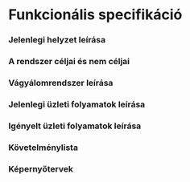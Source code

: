 # Funkcionális specifikáció

### Jelenlegi helyzet leírása



### A rendszer céljai és nem céljai



### Vágyálomrendszer leírása



### Jelenlegi üzleti folyamatok leírása



### Igényelt üzleti folyamatok leírása



### Követelménylista



### Képernyőtervek